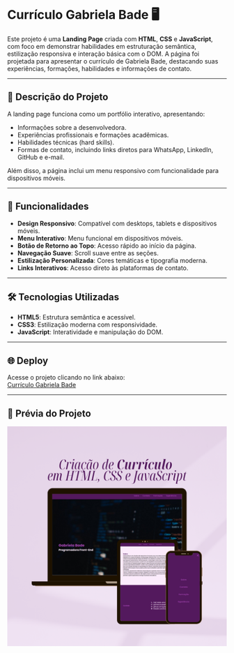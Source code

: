 # Currículo Gabriela Bade 🖥️

Este projeto é uma **Landing Page** criada com **HTML**, **CSS** e **JavaScript**, com foco em demonstrar habilidades em estruturação semântica, estilização responsiva e interação básica com o DOM. A página foi projetada para apresentar o currículo de Gabriela Bade, destacando suas experiências, formações, habilidades e informações de contato.

---

## 📄 Descrição do Projeto

A landing page funciona como um portfólio interativo, apresentando:

- Informações sobre a desenvolvedora.
- Experiências profissionais e formações acadêmicas.
- Habilidades técnicas (hard skills).
- Formas de contato, incluindo links diretos para WhatsApp, LinkedIn, GitHub e e-mail.

Além disso, a página inclui um menu responsivo com funcionalidade para dispositivos móveis.

---

## 🚀 Funcionalidades

- **Design Responsivo**: Compatível com desktops, tablets e dispositivos móveis.
- **Menu Interativo**: Menu funcional em dispositivos móveis.
- **Botão de Retorno ao Topo**: Acesso rápido ao início da página.
- **Navegação Suave**: Scroll suave entre as seções.
- **Estilização Personalizada**: Cores temáticas e tipografia moderna.
- **Links Interativos**: Acesso direto às plataformas de contato.

---

## 🛠️ Tecnologias Utilizadas

- **HTML5**: Estrutura semântica e acessível.
- **CSS3**: Estilização moderna com responsividade.
- **JavaScript**: Interatividade e manipulação do DOM.

---

## 🌐 Deploy

Acesse o projeto clicando no link abaixo:  
[Currículo Gabriela Bade](https://gabrielabade.github.io/curriculum/)

---

## 📸 Prévia do Projeto  

![Currículo Preview](./assets/mockup.png)